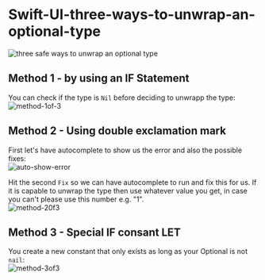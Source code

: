 # Swift-UI-three-ways-to-unwrap-an-optional-type
![three safe ways to unwrap an optional type](https://github.com/danielurra/Swift-UI-three-ways-to-unwrap-an-optional-type/assets/51704179/6f6a0522-66ad-4297-9c4c-cf54cc735a5a)

## Method 1 - by using an IF Statement
You can check if the type is `Nil` before deciding to unwrapp the type:<br>
![method-1of-3](https://github.com/danielurra/Swift-UI-three-ways-to-unwrap-an-optional-type/assets/51704179/441f49c3-1581-4a99-930a-5f0ee5f329e7)

## Method 2 - Using double exclamation mark
First let's have autocomplete to show us the error and also the possible fixes:<br>
![auto-show-error](https://github.com/danielurra/Swift-UI-three-ways-to-unwrap-an-optional-type/assets/51704179/06ef81fc-c1f8-41e3-ae72-cbd94f0e3f95)

Hit the second `Fix` so we can have autocomplete to run and fix this for us.
If it is capable to unwrap the type then use whatever value you get, in case you can't please use this number e.g. "1".<br>
![method-20f3](https://github.com/danielurra/Swift-UI-three-ways-to-unwrap-an-optional-type/assets/51704179/2a476b81-a848-4f97-b11a-a3260e97a582)

## Method 3 - Special IF consant LET
You create a new constant that only exists as long as your Optional is not `nail`:<br>
![method-3of3](https://github.com/danielurra/Swift-UI-three-ways-to-unwrap-an-optional-type/assets/51704179/61b4db85-ee08-4604-b694-1a5f7bedc958)






